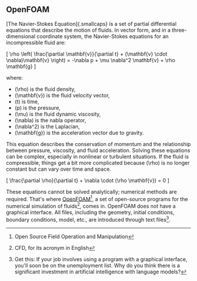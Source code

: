 ## OpenFOAM

[The Navier-Stokes Equation]{.smallcaps} is a set of partial differential equations that describe the motion of fluids. In vector form, and in a three-dimensional coordinate system, the Navier-Stokes equations for an incompressible fluid are:

\[
\rho \left( \frac{\partial \mathbf{v}}{\partial t} + (\mathbf{v} \cdot \nabla)\mathbf{v} \right) = -\nabla p + \mu \nabla^2 \mathbf{v} + \rho \mathbf{g}
\]

where:

- \(\rho\) is the fluid density,
- \(\mathbf{v}\) is the fluid velocity vector,
- \(t\) is time,
- \(p\) is the pressure,
- \(\mu\) is the fluid dynamic viscosity,
- \(\nabla\) is the nabla operator,
- \(\nabla^2\) is the Laplacian,
- \(\mathbf{g}\) is the acceleration vector due to gravity.

This equation describes the conservation of momentum and the relationship between pressure, viscosity, and fluid acceleration. Solving these equations can be complex, especially in nonlinear or turbulent situations. If the fluid is compressible, things get a bit more complicated because \(\rho\) is no longer constant but can vary over time and space.

\[
\frac{\partial \rho}{\partial t} + \nabla \cdot (\rho \mathbf{v}) = 0
\]

These equations cannot be solved analytically; numerical methods are required. That's where [OpenFOAM](https://openfoam.org)[^201], a set of open-source programs for the numerical simulation of fluids[^202], comes in. OpenFOAM does not have a graphical interface. All files, including the geometry, initial conditions, boundary conditions, model, etc., are introduced through text files[^203].

[^201]: Open Source Field Operation and Manipulation

[^202]: CFD, for its acronym in English

[^203]: Get this: If your job involves using a program with a graphical interface, you'll soon be on the unemployment list. Why do you think there is a significant investment in artificial intelligence with language models?

